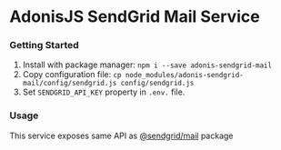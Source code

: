 # AdonisJS SendGrid Mail Service

### Getting Started
1. Install with package manager:
`npm i --save adonis-sendgrid-mail`
2. Copy configuration file:
`cp node_modules/adonis-sendgrid-mail/config/sendgrid.js config/sendgrid.js`
3. Set `SENDGRID_API_KEY` property in `.env.` file.

### Usage
This service exposes same API as [@sendgrid/mail](https://github.com/sendgrid/sendgrid-nodejs/tree/master/packages/mail) package
